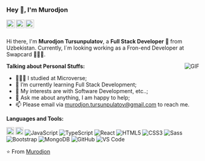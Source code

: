### Hey 👋, I'm Murodjon

<a href="https://www.linkedin.com/in/murodjon-tursunpulatov-5189481b3/">
  <img align="left" alt="Murodjon's LinkdeIn" width="22px" src="https://cdn.jsdelivr.net/npm/simple-icons@v3/icons/linkedin.svg" />
</a>
<a href="https://angel.co/u/murodjon-tursunpulatov">
  <img align="left" alt="Murodjon's Instagram" width="22px" src="https://cdn.jsdelivr.net/npm/simple-icons@v3/icons/angellist.svg" />
</a>
<a href="https://murodjon-tursunpulatov.medium.com/">
  <img align="left" alt="Murodjon's Facebook" width="22px" src="https://cdn.jsdelivr.net/npm/simple-icons@v3/icons/medium.svg" />
</a>

<br />
<br />

Hi there, I'm **Murodjon Tursunpulatov**, a **Full Stack Developer**  🚀 from Uzbekistan. Currently, I`m looking working as a Fron-end Developer at Swapcard 👨🏽‍💻.

  <img align="right" alt="GIF" src="https://i.pinimg.com/originals/e4/26/70/e426702edf874b181aced1e2fa5c6cde.gif" />

**Talking about Personal Stuffs:**

- 👨🏽‍💻 I studied at Microverse;
- 🌱 I’m currently learning Full Stack Development;
- 🤔 My interests are with Software Development, etc..;
- 💬 Ask me about anything, I am happy to help;
- 📫 Please email via murodjon.tursunpulatov@gmail.com to reach me.

**Languages and Tools:**

<code><img height="20" src="https://www.ruby-lang.org/images/header-ruby-logo.png"></code>
<code><img height="20" src="https://rubyonrails.org/images/rails-logo.svg"></code>
![JavaScript](https://img.shields.io/badge/-JavaScript-%23F7DF1C?style=flat-square&logo=javascript&logoColor=000000&labelColor=%23F7DF1C&color=%23FFCE5A)
![TypeScript](https://img.shields.io/badge/-TypeScript-%231572B6?style=flat-square&logo=typescript&logoColor=ffffff)
![React](https://img.shields.io/badge/-React-61DAFB?style=flat-square&logo=react&logoColor=ffffff)
![HTML5](https://img.shields.io/badge/-HTML5-%23E44D27?style=flat-square&logo=html5&logoColor=ffffff)
![CSS3](https://img.shields.io/badge/-CSS3-%231572B6?style=flat-square&logo=css3)
![Sass](https://img.shields.io/badge/-Sass-%23CC6699?style=flat-square&logo=sass&logoColor=ffffff)
![Bootstrap](https://img.shields.io/badge/-Bootstrap-563D7C?style=flat-square&logo=Bootstrap)
![MongoDB](https://img.shields.io/badge/-MongoDB-%231572B6?style=flat-square&logo=mongodb)
![GitHub](https://img.shields.io/badge/-GitHub-181717?style=flat-square&logo=github)
![VS Code](http://img.shields.io/badge/-VS%20Code-007ACC?style=flat-square&logo=visual-studio-code&logoColor=ffffff)


⭐️ From [Murodjon](https://github.com/Murodjon000)
